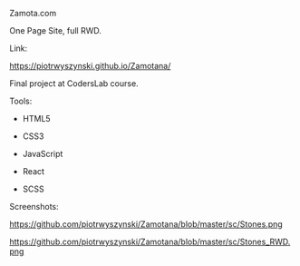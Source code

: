 Zamota.com

One Page Site, full RWD.

Link:

https://piotrwyszynski.github.io/Zamotana/

Final project at CodersLab course.

Tools:

- HTML5

- CSS3

- JavaScript

- React

- SCSS

Screenshots:

https://github.com/piotrwyszynski/Zamotana/blob/master/sc/Stones.png

https://github.com/piotrwyszynski/Zamotana/blob/master/sc/Stones_RWD.png